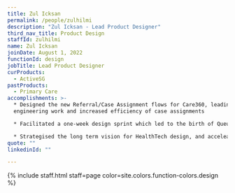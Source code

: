 ```yaml
---
title: Zul Icksan
permalink: /people/zulhilmi
description: "Zul Icksan - Lead Product Designer"
third_nav_title: Product Design
staffId: zulhilmi
name: Zul Icksan
joinDate: August 1, 2022
functionId: design
jobTitle: Lead Product Designer
curProducts:
  - ActiveSG
pastProducts:
  - Primary Care
accomplishments: >-
  * Designed the new Referral/Case Assignment flows for Care360, leading to less
  engineering work and increased efficiency of case assignments

  * Facilitated a one-week design sprint which led to the birth of Queue, Diverter, and Patient Tracker, and also pushed for the product to be used live by clinics

  * Strategised the long term vision for HealthTech design, and acceleated the speed of design and development for the consolidated patient and clinic experience
quote: ""
linkedinId: ""

---
```


{% include staff.html staff=page color=site.colors.function-colors.design %}
